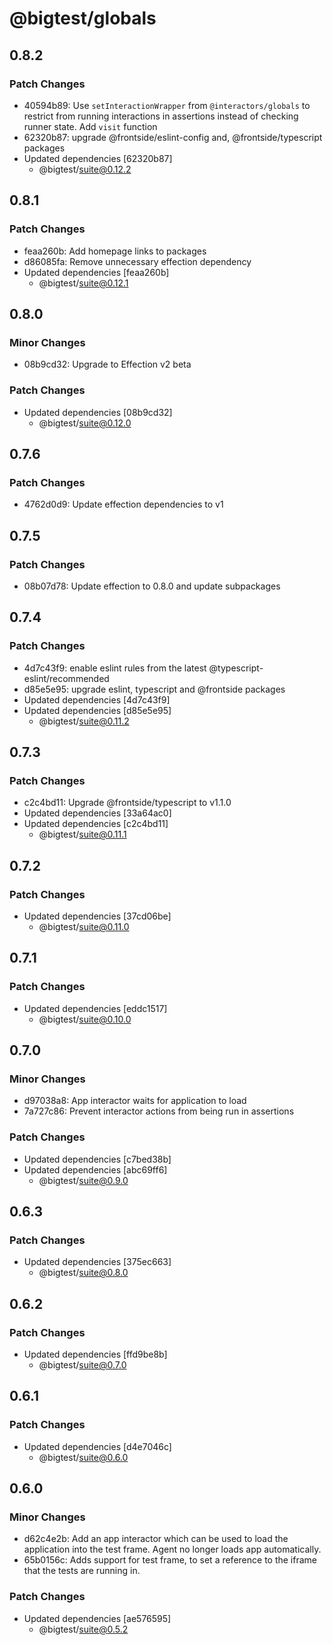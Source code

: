 # @bigtest/globals

## 0.8.2

### Patch Changes

- 40594b89: Use `setInteractionWrapper` from `@interactors/globals` to restrict from running interactions in assertions instead of checking runner state.
  Add `visit` function
- 62320b87: upgrade @frontside/eslint-config and, @frontside/typescript packages
- Updated dependencies [62320b87]
  - @bigtest/suite@0.12.2

## 0.8.1

### Patch Changes

- feaa260b: Add homepage links to packages
- d86085fa: Remove unnecessary effection dependency
- Updated dependencies [feaa260b]
  - @bigtest/suite@0.12.1

## 0.8.0

### Minor Changes

- 08b9cd32: Upgrade to Effection v2 beta

### Patch Changes

- Updated dependencies [08b9cd32]
  - @bigtest/suite@0.12.0

## 0.7.6

### Patch Changes

- 4762d0d9: Update effection dependencies to v1

## 0.7.5

### Patch Changes

- 08b07d78: Update effection to 0.8.0 and update subpackages

## 0.7.4

### Patch Changes

- 4d7c43f9: enable eslint rules from the latest @typescript-eslint/recommended
- d85e5e95: upgrade eslint, typescript and @frontside packages
- Updated dependencies [4d7c43f9]
- Updated dependencies [d85e5e95]
  - @bigtest/suite@0.11.2

## 0.7.3

### Patch Changes

- c2c4bd11: Upgrade @frontside/typescript to v1.1.0
- Updated dependencies [33a64ac0]
- Updated dependencies [c2c4bd11]
  - @bigtest/suite@0.11.1

## 0.7.2

### Patch Changes

- Updated dependencies [37cd06be]
  - @bigtest/suite@0.11.0

## 0.7.1

### Patch Changes

- Updated dependencies [eddc1517]
  - @bigtest/suite@0.10.0

## 0.7.0

### Minor Changes

- d97038a8: App interactor waits for application to load
- 7a727c86: Prevent interactor actions from being run in assertions

### Patch Changes

- Updated dependencies [c7bed38b]
- Updated dependencies [abc69ff6]
  - @bigtest/suite@0.9.0

## 0.6.3

### Patch Changes

- Updated dependencies [375ec663]
  - @bigtest/suite@0.8.0

## 0.6.2

### Patch Changes

- Updated dependencies [ffd9be8b]
  - @bigtest/suite@0.7.0

## 0.6.1

### Patch Changes

- Updated dependencies [d4e7046c]
  - @bigtest/suite@0.6.0

## 0.6.0

### Minor Changes

- d62c4e2b: Add an app interactor which can be used to load the application into the test frame. Agent no longer loads app automatically.
- 65b0156c: Adds support for test frame, to set a reference to the iframe that the tests are running in.

### Patch Changes

- Updated dependencies [ae576595]
  - @bigtest/suite@0.5.2
